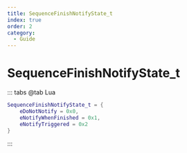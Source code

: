 ```yaml
---
title: SequenceFinishNotifyState_t
index: true
order: 2
category:
  - Guide
---
```


# SequenceFinishNotifyState_t
::: tabs
@tab Lua
```lua
SequenceFinishNotifyState_t = {
    eDoNotNotify = 0x0,
    eNotifyWhenFinished = 0x1,
    eNotifyTriggered = 0x2
}
```
:::